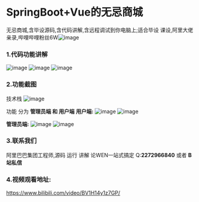 # SpringBoot+Vue的无忌商城
 无忌商城,含毕设源码,含代码讲解,含远程调试到你电脑上;适合毕设 课设,阿里大佬亲录,哔哩哔哩粉丝6W![image](https://github.com/root121toor/wujimallv1/assets/65600595/0ba5a02d-c381-469d-bc49-b5523659f6fb)

### 1.代码功能讲解
![image](https://github.com/root121toor/wujimallv1/assets/65600595/132ee67f-9682-4245-abd7-c07e7dd82f14)
![image](https://github.com/root121toor/wujimallv1/assets/65600595/f063673f-428b-4b46-97d1-9865b24b985d)
![image](https://github.com/root121toor/wujimallv1/assets/65600595/7cc5a06b-2a1a-41e7-a2e6-8935efc9ac37)

### 2.功能截图
 技术栈 
![image](https://github.com/root121toor/wujimallv1/assets/65600595/c5c93a83-d2ac-4e1e-86e4-8976fde67a98)

 功能
  分为 **管理员端 和 用户端** 
**用户端:**
![image](https://github.com/root121toor/wujimallv1/assets/65600595/3635ee5e-c9e9-45a2-b141-5885e8edf454)
![image](https://github.com/root121toor/wujimallv1/assets/65600595/3f63c933-8377-4847-ab3a-ee61caa85509)

**管理员端:**
![image](https://github.com/root121toor/wujimallv1/assets/65600595/a410a09c-d43e-47e8-8aa7-5f44199b760f)
![image](https://github.com/root121toor/wujimallv1/assets/65600595/c2917e31-806f-4688-9c78-842b923da131)


### 3.联系我们
  阿里巴巴集团工程师,源码 运行 讲解 论WEN一站式搞定
  Q:**2272966840** 或者 **B站私信**
### 4.视频观看地址:
 https://www.bilibili.com/video/BV1H14y1z7GP/
 


